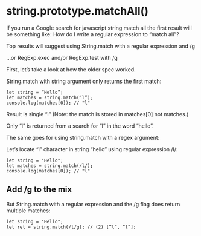 # string.prototype.matchAll()

If you run a Google search for javascript string match all the first result will be something like: How do I write a regular expression to “match all”?

Top results will suggest using String.match with a regular expression and /g

…or RegExp.exec and/or RegExp.test with /g

First, let’s take a look at how the older spec worked.

String.match with string argument only returns the first match:

```
let string = “Hello”;
let matches = string.match(“l”);
console.log(matches[0]); // "l"
```

Result is single “l” (Note: the match is stored in matches[0] not matches.)

Only “l” is returned from a search for “l” in the word “hello”.

The same goes for using string.match with a regex argument:

Let’s locate “l” character in string “hello” using regular expression /l/:

```
let string = "Hello";
let matches = string.match(/l/);
console.log(matches[0]); // "l"
```

## Add /g to the mix

But String.match with a regular expression and the /g flag does return multiple matches:

```
let string = "Hello";
let ret = string.match(/l/g); // (2) [“l”, “l”];
```

